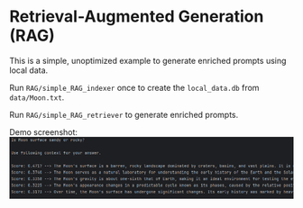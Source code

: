 # Retrieval-Augmented Generation (RAG)

This is a simple, unoptimized example to generate enriched prompts using local data.

Run `RAG/simple_RAG_indexer` once to create the `local_data.db` from `data/Moon.txt`.

Run `RAG/simple_RAG_retriever` to generate enriched prompts.

Demo screenshot:
![demo_screenshot](demo.png)

